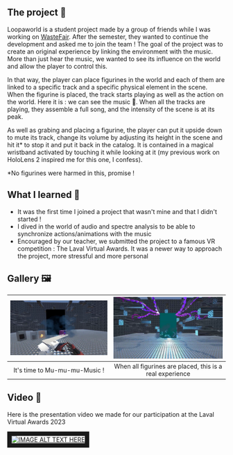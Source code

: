<img src="Assets/Banner.png" alt=""/>

## The project 🚀
Loopaworld is a student project made by a group of friends while I was working on [WasteFair](https://github.com/KokelSan/WasteFair). After the semester, they wanted to continue the development and asked me to join the team !
The goal of the project was to create an original experience by linking the environment with the music. More than just hear the music, we wanted to see its influence on the world and allow the player to control this.

In that way, the player can place figurines in the world and each of them are linked to a specific track and a specific physical element in the scene. When the figurine is placed, the track starts playing as well as the action on the world. Here it is : we can see the music 🎵. When all the tracks are playing, they assemble a full song, and the intensity of the scene is at its peak.

As well as grabing and placing a figurine, the player can put it upside down to mute its track, change its volume by adjusting its height in the scene and hit it* to stop it and put it back in the catalog. It is contained in a magical wristband activated by touching it while looking at it (my previous work on HoloLens 2 inspired me for this one, I confess).

*No figurines were harmed in this, promise !

## What I learned 🌟
- It was the first time I joined a project that wasn't mine and that I didn't started !
- I dived in the world of audio and spectre analysis to be able to synchronize actions/animations with the music
- Encouraged by our teacher, we submitted the project to a famous VR competition : The Laval Virtual Awards. It was a newer way to approach the project, more stressful and more personal

## Gallery 🖼️
|<img src="Assets/MagicWristband.png" alt="" >|<img src="Assets/SenseExplosion.png" alt="" >|
:-------------------------:|:-------------------------:
|It's time to Mu-mu-mu-Music !|When all figurines are placed, this is a real experience|

## Video 🎥
Here is the presentation video we made for our participation at the Laval Virtual Awards 2023

<a href="http://www.youtube.com/watch?feature=player_embedded&v=zAx4VTUhwoM
" target="_blank"><img src="http://img.youtube.com/vi/zAx4VTUhwoM/0.jpg" 
alt="IMAGE ALT TEXT HERE" width="240" height="180" border="10" /></a>
